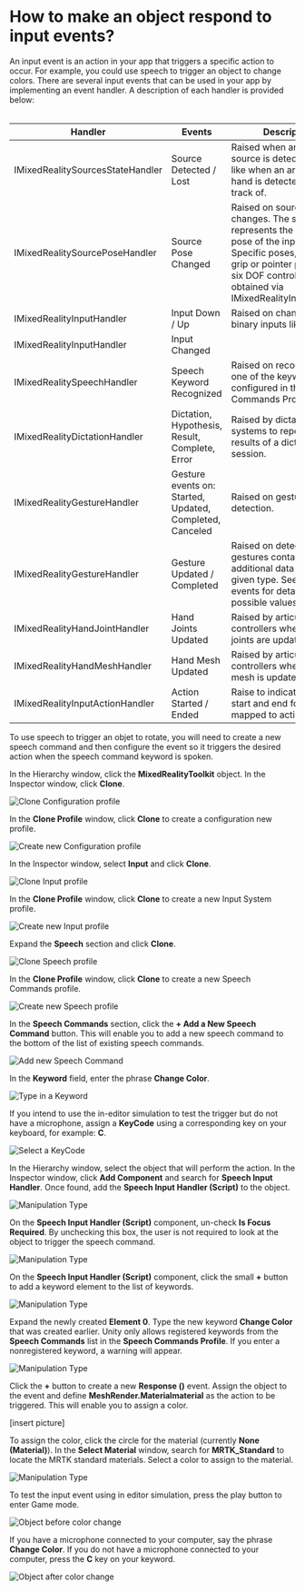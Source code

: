 # How to make an object respond to input events?

An input event is an action in your app that triggers a specific action to occur. For example, you could use speech to trigger an object to change colors. There are several input events that can be used in your app by implementing an event handler. A description of each handler is provided below: <br><br>

|Handler  |Events  |Description  |
|---------|---------|---------|
|IMixedRealitySourcesStateHandler     |    Source Detected / Lost     |   Raised when an input source is detected/lost, like when an articulated hand is detected or lost track of.     |
|IMixedRealitySourcePoseHandler     |     Source Pose Changed    |    Raised on source pose changes. The source pose represents the general pose of the input source. Specific poses, like the grip or pointer pose in a six DOF controller, can be obtained via IMixedRealityInputHandler<MixedRealityPose>.     |
|IMixedRealityInputHandler     |    Input Down / Up     |    Raised on changes to binary inputs like buttons.     |
|IMixedRealityInputHandler<T>     |     Input Changed    |         |
|IMixedRealitySpeechHandler    |    Speech Keyword Recognized     |    Raised on recognition of one of the keywords configured in the Speech Commands Profile.     |
|IMixedRealityDictationHandler     |    Dictation, Hypothesis, Result, Complete, Error     |    Raised by dictation systems to report the results of a dictation session.     |
|IMixedRealityGestureHandler    |    Gesture events on: Started, Updated, Completed, Canceled     |    Raised on gesture detection.     |
|IMixedRealityGestureHandler<T>     |   Gesture Updated / Completed      |     Raised on detection of gestures containing additional data of the given type. See gesture events for details on possible values for T.    |
|IMixedRealityHandJointHandler    |    Hand Joints Updated     |   Raised by articulated hand controllers when hand joints are updated.      |
|IMixedRealityHandMeshHandler     |     Hand Mesh Updated    |    Raised by articulated hand controllers when a hand mesh is updated.     |
|IMixedRealityInputActionHandler     |     Action Started / Ended    |   Raise to indicate action start and end for inputs mapped to actions.      |

To use speech to trigger an objet to rotate, you will need to create a new speech command and then configure the event so it triggers the desired action when the speech command keyword is spoken.

In the Hierarchy window, click the **MixedRealityToolkit** object. In the Inspector window, click **Clone**.

![Clone Configuration profile](../../../.gitbook/assets/clone_configuration_profile.png)

In the **Clone Profile** window, click **Clone** to create a configuration new profile.

![Create new Configuration profile](../../../.gitbook/assets/create_new_config_profile.png)

In the Inspector window, select **Input** and click **Clone**.

![Clone Input profile](../../../.gitbook/assets/clone_input_profile.png)

In the **Clone Profile** window, click **Clone** to create a new Input System profile.

![Create new Input profile](../../../.gitbook/assets/create_new_input_profile.png)

Expand the **Speech** section and click **Clone**.

![Clone Speech profile](../../../.gitbook/assets/clone_speech_profile.png)

In the **Clone Profile** window, click **Clone** to create a new Speech Commands profile.

![Create new Speech profile](../../../.gitbook/assets/create_new_speech_profile.png)

In the **Speech Commands** section, click the **+ Add a New Speech Command** button. This will enable you to add a new speech command to the bottom of the list of existing speech commands.

![Add new Speech Command](../../../.gitbook/assets/add_new_speech_command.png)

In the **Keyword** field, enter the phrase **Change Color**.

![Type in a Keyword](../../../.gitbook/assets/keyword.png)

If you intend to use the in-editor simulation to test the trigger but do not have a microphone, assign a **KeyCode** using a corresponding key on your keyboard, for example: **C**.

![Select a KeyCode](../../../.gitbook/assets/keycode.png)

In the Hierarchy window, select the object that will perform the action. In the Inspector window, click **Add Component** and search for **Speech Input Handler**. Once found, add the **Speech Input Handler (Script)** to the object.

![Manipulation Type](../../../.gitbook/assets/add_component.png)

On the **Speech Input Handler (Script)** component, un-check **Is Focus Required**. By unchecking this box, the user is not required to look at the object to trigger the speech command.

![Manipulation Type](../../../.gitbook/assets/is_focus_required.png)

On the **Speech Input Handler (Script)** component, click the small **+** button to add a keyword element to the list of keywords.

![Manipulation Type](../../../.gitbook/assets/add_keyword.png)

Expand the newly created **Element 0**. Type the new keyword **Change Color** that was created earlier. Unity only allows registered keywords from the **Speech Commands** list in the **Speech Commands Profile**. If you enter a nonregistered keyword, a warning will appear.

![Manipulation Type](../../../.gitbook/assets/type_keyword.png)

Click the **+** button to create a new **Response ()** event. Assign the object to the event and define **MeshRender.Materialmaterial** as the action to be triggered. This will enable you to assign a color.

[insert picture]

To assign the color, click the circle for the material (currently **None (Material)**). In the **Select Material** window, search for **MRTK_Standard** to locate the MRTK standard materials. Select a color to assign to the material.

![Manipulation Type](../../../.gitbook/assets/search_mrtk_standard.png)

To test the input event using in editor simulation, press the play button to enter Game mode. 

![Object before color change](../../../.gitbook/assets/before_color_change.png)

If you have a microphone connected to your computer, say the phrase **Change Color**. If you do not have a microphone connected to your computer, press the **C** key on your keyword.

![Object after color change](../../../.gitbook/assets/color_change.png)